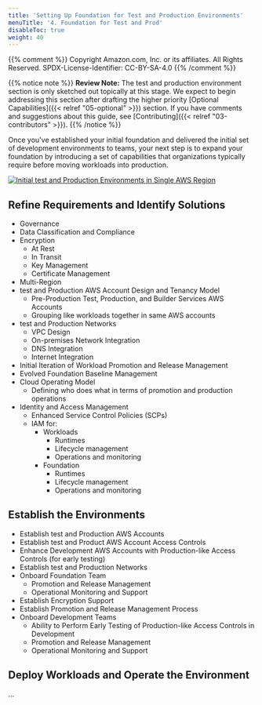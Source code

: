 ```yaml
---
title: 'Setting Up Foundation for Test and Production Environments'
menuTitle: '4. Foundation for Test and Prod'
disableToc: true
weight: 40
---
```


{{% comment %}}
Copyright Amazon.com, Inc. or its affiliates. All Rights Reserved.
SPDX-License-Identifier: CC-BY-SA-4.0
{{% /comment %}}

{{% notice note %}}
**Review Note:** The test and production environment section is only sketched out topically at this stage. We expect to begin addressing this section after drafting the higher priority [Optional Capabilities]({{< relref "05-optional" >}}) section. If you have comments and suggestions about this guide, see [Contributing]({{< relref "03-contributors" >}}).
{{% /notice %}}

Once you've established your initial foundation and delivered the initial set of development environments to teams, your next step is to expand your foundation by introducing a set of capabilities that organizations typically require before moving workloads into production.

[![Initial test and Production Environments in Single AWS Region](/images/04-test-prod/initial-foundation-test-prod-single-region.png)](/images/04-test-prod/initial-foundation-test-prod-single-region.png)

## Refine Requirements and Identify Solutions

* Governance
* Data Classification and Compliance
* Encryption
  * At Rest
  * In Transit
  * Key Management 
  * Certificate Management
* Multi-Region
* test and Production AWS Account Design and Tenancy Model
  * Pre-Production Test, Production, and Builder Services AWS Accounts
  * Grouping like workloads together in same AWS accounts
* test and Production Networks
  * VPC Design
  * On-premises Network Integration
  * DNS Integration
  * Internet Integration
* Initial Iteration of Workload Promotion and Release Management
* Evolved Foundation Baseline Management
* Cloud Operating Model
  * Defining who does what in terms of promotion and production operations
* Identity and Access Management
  * Enhanced Service Control Policies (SCPs)
  * IAM for:
    * Workloads
      * Runtimes
      * Lifecycle management
      * Operations and monitoring
    * Foundation
      * Runtimes
      * Lifecycle management
      * Operations and monitoring

## Establish the Environments

* Establish test and Production AWS Accounts
* Establish test and Product AWS Account Access Controls
* Enhance Development AWS Accounts with Production-like Access Controls (for early testing)
* Establish test and Production Networks
* Onboard Foundation Team
  * Promotion and Release Management
  * Operational Monitoring and Support
* Establish Encryption Support
* Establish Promotion and Release Management Process
* Onboard Development Teams
  * Ability to Perform Early Testing of Production-like Access Controls in Development
  * Promotion and Release Management
  * Operational Monitoring and Support
  
## Deploy Workloads and Operate the Environment

...